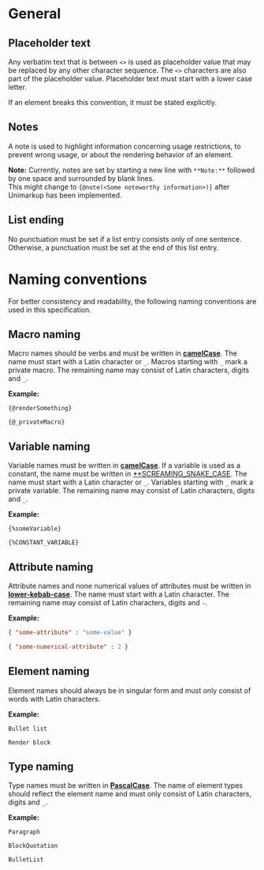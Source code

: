 # General
## Placeholder text

Any verbatim text that is between `<>` is used as placeholder value that may be replaced by any other character sequence.
The `<>` characters are also part of the placeholder value. Placeholder text must start with a lower case letter.

If an element breaks this convention, it must be stated explicitly. 

## Notes

A note is used to highlight information concerning usage restrictions, to prevent wrong usage, or about the rendering behavior of an element.

**Note:** Currently, notes are set by starting a new line with `**Note:**` followed by one space and surrounded by blank lines.\
This might change to `{@note(<Some noteworthy information>)}` after Unimarkup has been implemented.

## List ending

No punctuation must be set if a list entry consists only of one sentence. Otherwise, a punctuation must be set at the end of this list entry.

# Naming conventions

For better consistency and readability, the following naming conventions are used in this specification.

## Macro naming

Macro names should be verbs and must be written in [**camelCase**](https://en.wikipedia.org/wiki/Camel_case).
The name must start with a Latin character or `_`.
Macros starting with `_` mark a private macro.
The remaining name may consist of Latin characters, digits and `_`.

**Example:**

```
{@renderSomething}

{@_privateMacro}
```

## Variable naming

Variable names must be written in [**camelCase**](https://en.wikipedia.org/wiki/Camel_case).
If a variable is used as a constant, the name must be written in [**SCREAMING_SNAKE_CASE](https://en.wikipedia.org/wiki/SCREAMING_SNAKE_CASE). The name must start with a Latin character or `_`.
Variables starting with `_` mark a private variable.
The remaining name may consist of Latin characters, digits and `_`.

**Example:**

```
{%someVariable}

{%CONSTANT_VARIABLE}
```

## Attribute naming

Attribute names and none numerical values of attributes must be written in [**lower-kebab-case**](https://en.wikipedia.org/wiki/Kebab_case). The name must start with a Latin character.
The remaining name may consist of Latin characters, digits and `-`.

**Example:**

```json
{ "some-attribute" : "some-value" }

{ "some-numerical-attribute" : 2 }
```

## Element naming

Element names should always be in singular form and must only consist of words with Latin characters.

**Example:**

```
Bullet list

Render block
```

## Type naming

Type names must be written in [**PascalCase**](https://en.wikipedia.org/wiki/PascalCase).
The name of element types should reflect the element name and must only consist of Latin characters, digits and `_`.

**Example:**

```
Paragraph

BlockQuotation

BulletList
```

